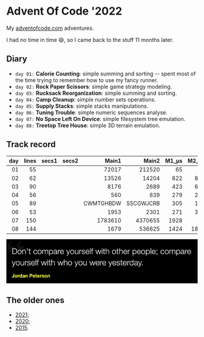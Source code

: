 # Advent Of Code '2022

My [adventofcode.com](https://adventofcode.com) adventures.<br />

I had no time in time 😄, so I came back to the stuff 11 months later.

## Diary

* `day 01:` **Calorie Counting**: simple summing and sorting -- spent most of the time trying to remember how to use my fancy runner.
* `day 02:` **Rock Paper Scissors**: simple game strategy modeling.
* `day 03:` **Rucksack Reorganization**: simple summing and sorting.
* `day 04:` **Camp Cleanup**: simple number sets operations.
* `day 05:` **Supply Stacks**: simple stacks manipulations.
* `day 06:` **Tuning Trouble**: simple numeric sequences analyse.
* `day 07:` **No Space Left On Device**: simple filesystem tree emulation.
* `day 08:` **Treetop Tree House**: simple 3D terrain emulation.

## Track record


| day|lines|secs1|secs2|Main1|Main2|M1_µs|M2_µs|Demo1|Demo2|D1_µs|D2_µs|
|---:|---:|---:|---:|---:|---:|---:|---:|---:|---:|---:|---:|
|01|55| | |72017|212520|65|1|24000|45000|4|1| |55| | | |55| | | |55| | | |55| | | |55| | | |55| | | |55| | | |55| | | |55| | |
|02|62| | |13526|14204|822|846|15|12|2|3| |62| | | |62| | | |62| | | |62| | | |62| | | |62| | | |62| | | |62| | | |62| | |
|03|90| | |8176|2689|423|690|157|70|109|15| |90| | | |90| | | |90| | | |90| | | |90| | | |90| | | |90| | | |90| | | |90| | |
|04|56| | |560|839|279|246|2|4|3|3| |56| | | |56| | | |56| | | |56| | | |56| | | |56| | | |56| | | |56| | | |56| | |
|05|89| | |CWMTGHBDW|SSCGWJCRB|305|126|CMZ|MCD|4|2| |89| | | |89| | | |89| | | |89| | | |89| | | |89| | | |89| | | |89| | | |89| | |
|06|53| | |1953|2301|271|389|7|19|2|1| |53| | | |53| | | |53| | | |53| | | |53| | | |53| | | |53| | | |53| | | |53| | |
|07|150| | |1783610|4370655|1928|24|95437|4370655|132|25| |150| | | |150| | | |150| | | |150| | | |150| | | |150| | | |150| | | |150| | | |150| | |
|08|144| | |1679|536625|1424|1899|21|8|118|75| |144| | | |144| | | |144| | | |144| | | |144| | | |144| | | |144| | | |144| | | |144| | |


![](quote.png)

## The older ones
* [2021](https://github.com/valango/adventOfCode_2021);
* [2020](https://github.com/valango/adventOfCode);
* [2015](https://github.com/valango/AdventOfCode_2015).

